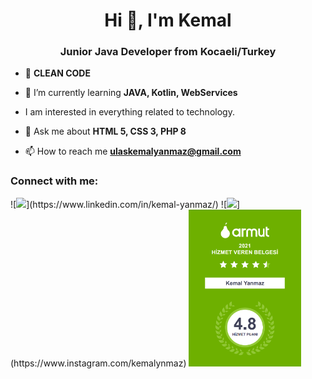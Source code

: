<h1 align="center">Hi 👋, I'm Kemal</h1>
<h3 align="center">Junior Java Developer from Kocaeli/Turkey</h3>

- 📌 **CLEAN CODE**

- 🌱 I’m currently learning **JAVA, Kotlin, WebServices**

- I am interested in everything related to technology.

- 💬 Ask me about **HTML 5, CSS 3, PHP 8**

- 📫 How to reach me **ulaskemalyanmaz@gmail.com**

<h3 align="left">Connect with me:</h3>
<p align="left">
![<img src="https://velanovascular.com/wp-content/uploads/2020/06/LinkedIn.png" width="75" />](https://www.linkedin.com/in/kemal-yanmaz/)
  ![<img src="https://upload.wikimedia.org/wikipedia/commons/thumb/e/e7/Instagram_logo_2016.svg/1200px-Instagram_logo_2016.svg.png" width="75" />](https://www.instagram.com/kemalynmaz)

<img src="armut.png" style="zoom:30%;" />
